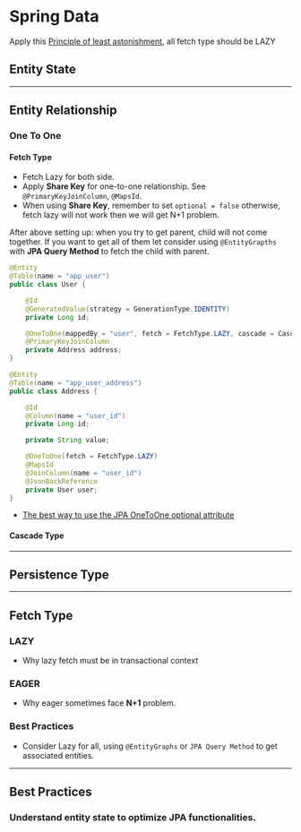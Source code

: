 # Spring Data
Apply this [Principle of least astonishment](https://en.wikipedia.org/wiki/Principle_of_least_astonishment), all fetch type
should be LAZY
## Entity State

---

## Entity Relationship
### One To One
#### Fetch Type
- Fetch Lazy for both side.
- Apply **Share Key** for one-to-one relationship. See `@PrimaryKeyJoinColumn`, `@MapsId`.
- When using **Share Key**, remember to set `optional = false` otherwise, 
fetch lazy will not work then we will get N+1 problem.

After above setting up: when you try to get parent, child will not come together. If you want to get all of them let consider
using `@EntityGrapths` with **JPA Query Method** to fetch the child with parent.
```java
@Entity
@Table(name = "app_user")
public class User {

    @Id
    @GeneratedValue(strategy = GenerationType.IDENTITY)
    private Long id;

    @OneToOne(mappedBy = "user", fetch = FetchType.LAZY, cascade = CascadeType.ALL, optional = false)
    @PrimaryKeyJoinColumn
    private Address address;
}

@Entity
@Table(name = "app_user_address")
public class Address {

    @Id
    @Column(name = "user_id")
    private Long id;

    private String value;

    @OneToOne(fetch = FetchType.LAZY)
    @MapsId
    @JoinColumn(name = "user_id")
    @JsonBackReference
    private User user;
}
```
- [The best way to use the JPA OneToOne optional attribute](https://vladmihalcea.com/best-way-onetoone-optional/)
#### Cascade Type



---

## Persistence Type

---
## Fetch Type
### LAZY
- Why lazy fetch must be in transactional context
### EAGER
- Why eager sometimes face **N+1** problem.
### Best Practices
- Consider Lazy for all, using `@EntityGraphs` or 
`JPA Query Method` to get associated entities.

---
## Best Practices
### Understand entity state to optimize JPA functionalities.